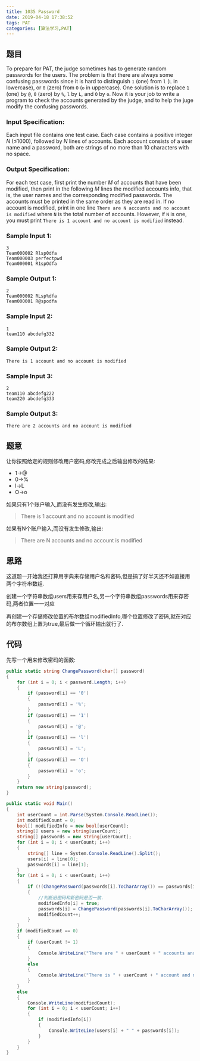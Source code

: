 ```yaml
---
title: 1035 Password
date: 2019-04-18 17:38:52
tags: PAT
categories: [算法学习,PAT]
---
```


## 题目

To prepare for PAT, the judge sometimes has to generate random passwords for the users. The problem is that there are always some confusing passwords since it is hard to distinguish `1` (one) from `l` (`L` in lowercase), or `0` (zero) from `O` (`o` in uppercase). One solution is to replace `1` (one) by `@`, `0` (zero) by `%`, `l` by `L`, and `O` by `o`. Now it is your job to write a program to check the accounts generated by the judge, and to help the juge modify the confusing passwords.

### Input Specification:

Each input file contains one test case. Each case contains a positive integer *N* (≤1000), followed by *N* lines of accounts. Each account consists of a user name and a password, both are strings of no more than 10 characters with no space.

### Output Specification:

For each test case, first print the number *M* of accounts that have been modified, then print in the following *M* lines the modified accounts info, that is, the user names and the corresponding modified passwords. The accounts must be printed in the same order as they are read in. If no account is modified, print in one line `There are N accounts and no account is modified` where `N` is the total number of accounts. However, if `N` is one, you must print `There is 1 account and no account is modified` instead.

### Sample Input 1:

```in
3
Team000002 Rlsp0dfa
Team000003 perfectpwd
Team000001 R1spOdfa
```

### Sample Output 1:

```out
2
Team000002 RLsp%dfa
Team000001 R@spodfa
```

### Sample Input 2:

```in
1
team110 abcdefg332
```

### Sample Output 2:

```out
There is 1 account and no account is modified
```

### Sample Input 3:

```in
2
team110 abcdefg222
team220 abcdefg333
```

### Sample Output 3:

```out
There are 2 accounts and no account is modified
```

<!-- more -->

## 题意

让你按照给定的规则修改用户密码,修改完成之后输出修改的结果:

- 1->@
- 0->%
- l->L
- O->o

如果只有1个账户输入,而没有发生修改,输出:

> There is 1 account and no account is modified

如果有N个账户输入,而没有发生修改,输出:

> There are N accounts and no account is modified

## 思路

这道题一开始我还打算用字典来存储用户名和密码,但是搞了好半天还不如直接用两个字符串数组.

创建一个字符串数组users用来存用户名,另一个字符串数组passwords用来存密码,两者位置一一对应

再创建一个存储修改位置的布尔数组modifiedInfo,哪个位置修改了密码,就在对应的布尔数组上置为true,最后做一个循环输出就行了.

## 代码

先写一个用来修改密码的函数:

```c#
public static string ChangePassword(char[] password)
{
    for (int i = 0; i < password.Length; i++)
    {
        if (password[i] == '0')
        {
            password[i] = '%';
        }
        if (password[i] == '1')
        {
            password[i] = '@';
        }
        if (password[i] == 'l')
        {
            password[i] = 'L';
        }
        if (password[i] == 'O')
        {
            password[i] = 'o';
        }
    }
    return new string(password);
}
```

```c#
public static void Main()
{
    int userCount = int.Parse(System.Console.ReadLine());
    int modifiedCount = 0;
    bool[] modifiedInfo = new bool[userCount];
    string[] users = new string[userCount];
    string[] passwords = new string[userCount];
    for (int i = 0; i < userCount; i++)
    {
        string[] line = System.Console.ReadLine().Split();
        users[i] = line[0];
        passwords[i] = line[1];
    }
    for (int i = 0; i < userCount; i++)
    {
        if (!(ChangePassword(passwords[i].ToCharArray()) == passwords[i]))
        {
            //判断旧密码和新密码是否一致.
            modifiedInfo[i] = true;
            passwords[i] = ChangePassword(passwords[i].ToCharArray());
            modifiedCount++;
        }
    }
    if (modifiedCount == 0)
    {
        if (userCount != 1)
        {
            Console.WriteLine("There are " + userCount + " accounts and no account is modified");
        }
        else
        {
            Console.WriteLine("There is " + userCount + " account and no account is modified");
        }
    }
    else
    {
        Console.WriteLine(modifiedCount);
        for (int i = 0; i < userCount; i++)
        {
            if (modifiedInfo[i])
            {
                Console.WriteLine(users[i] + " " + passwords[i]);
            }
        }
    }
}
```

